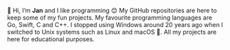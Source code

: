 👋 Hi, I’m **Jan** and I like programming 😊 My GitHub repositories are here to keep some of my fun projects. My favourite programming languages are Go, Swift, C and C++. I stopped using Windows around 20 years ago when I switched to Unix systems such as Linux and macOS 🦁. All my projects are here for educational purposes.
